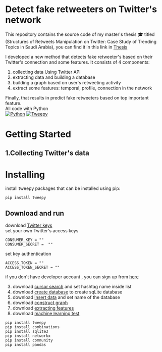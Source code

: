 # Detect fake retweeters on Twitter's network


This repository contains the source code of my master's thesis :mortar_board: titled (Structures of Retweets Manipulation on Twitter: Case Study of Trending Topics in Saudi Arabia), 
 you can find it in this link in [Thesis](<https://kausp.sa/Details/Thesis/146506/>)

I developed a new method that detects fake retweeter's based on their Twitter's connection and some features. It consists of 4 components:<br>
1. collecting data Using Twitter API 
2. extracting data and building a database 
3. building a graph based on user's retweeting activity 
4. extract some features: temporal, profile,  connection in the network 

Finally, that results in predict fake retweeters based on top important feature. \
All code with Python \
[![Python](https://img.shields.io/badge/Python-3.7-green)](https://www.python.org/) 
[![Tweepy](https://img.shields.io/badge/Tweepy-3.3.7-blue)](<https://docs.tweepy.org/en/stable/getting_started.html>)

# Getting Started
## 1.Collecting Twitter's data
# Installing
install tweepy packages that can be installed using pip:

```
pip install tweepy
```
## Download and run  
download [Twitter keys](<https://github.com/MarwahJawas/detect_Fake_Retweeters/blob/master/Collecting-Tweets/twitter_keys_access.py>) <br>
set your own Twitter's access keys

```
CONSUMER_KEY = ""
CONSUMER_SECRET =  ""
```

set key authentication

```
ACCESS_TOKEN = ""
ACCESS_TOKEN_SECRET = ""
```
if you don't have developer account , you can sign up from [here](<https://developer.twitter.com/en/support/twitter-api/developer-account#faq-developer-account>) 


3. download [cursor search](<https://github.com/MarwahJawas/detect_Fake_Retweeters/blob/master/Collecting-Tweets/CursorSearch_Rest.py>) and set hashtag name inside list
4. download [create database](<https://github.com/MarwahJawas/detect_Fake_Retweeters/blob/master/createSqLiteDatabaes/create-Table.py>) to create sqLite database
5. download [insert data](<https://github.com/MarwahJawas/detect_Fake_Retweeters/blob/master/createSqLiteDatabaes/insert-Data.py>) and set name of the database
6. download [construct graph](<https://github.com/MarwahJawas/detect_Fake_Retweeters/blob/master/Graph%20Construction/base_graph_to_rt_graph.py>)
7. download [extracting features](<https://github.com/MarwahJawas/detect_Fake_Retweeters/blob/master/feature%20engineering/all_features.py>)
8. download [machine learning test](<https://github.com/MarwahJawas/detect_Fake_Retweeters/blob/master/feature%20engineering/classification.py>) 

```
pip install tweepy
pip install combinations
pip install sqlite3 
pip install networkx
pip install community
pip install pandas
```
